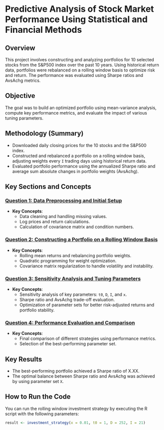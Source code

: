 # Predictive Analysis of Stock Market Performance Using Statistical and Financial Methods

## Overview
This project involves constructing and analyzing portfolios for 10 selected stocks from the S&P500 index over the past 10 years. Using historical return data, portfolios were rebalanced on a rolling window basis to optimize risk and return. The performance was evaluated using Sharpe ratios and AvsAchg metrics.

## Objective
The goal was to build an optimized portfolio using mean-variance analysis, compute key performance metrics, and evaluate the impact of various tuning parameters.

## Methodology (Summary)
- Downloaded daily closing prices for the 10 stocks and the S&P500 index.
- Constructed and rebalanced a portfolio on a rolling window basis, adjusting weights every `I` trading days using historical return data.
- Evaluated portfolio performance using the annualized Sharpe ratio and average sum absolute changes in portfolio weights (AvsAchg).

## Key Sections and Concepts

### [Question 1: Data Preprocessing and Initial Setup](./question1.md)
- **Key Concepts**: 
  - Data cleaning and handling missing values.
  - Log prices and return calculations.
  - Calculation of covariance matrix and condition numbers.

### [Question 2: Constructing a Portfolio on a Rolling Window Basis](./question2.md)
- **Key Concepts**:
  - Rolling mean returns and rebalancing portfolio weights.
  - Quadratic programming for weight optimization.
  - Covariance matrix regularization to handle volatility and instability.

### [Question 3: Sensitivity Analysis and Tuning Parameters](./question3.md)
- **Key Concepts**:
  - Sensitivity analysis of key parameters: `t0`, `D`, `I`, and `x`.
  - Sharpe ratio and AvsAchg trade-off evaluation.
  - Optimization of parameter sets for better risk-adjusted returns and portfolio stability.

### [Question 4: Performance Evaluation and Comparison](./question4.md)
- **Key Concepts**:
  - Final comparison of different strategies using performance metrics.
  - Selection of the best-performing parameter set.

## Key Results
- The best-performing portfolio achieved a Sharpe ratio of X.XX.
- The optimal balance between Sharpe ratio and AvsAchg was achieved by using parameter set `X`.

## How to Run the Code
You can run the rolling window investment strategy by executing the R script with the following parameters:
```r
result <- investment_strategy(x = 0.01, t0 = 1, D = 252, I = 21)


